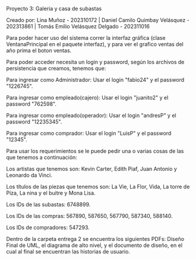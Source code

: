 Proyecto 3: Galeria y casa de subastas

Creado por: Lina Muñoz - 202310172 | Daniel Camilo Quimbay Velásquez - 202313861 | Tomás Emilio Velásquez Delgado - 202311016 

Para poder hacer uso del sistema correr la interfaz gráfica (clase VentanaPrincipal en el paquete interfaz), y para ver el grafico ventas del año prima el boton ventas.

Para poder acceder necesita un login y password, según los archivos de persistencia que creamos, tenemos que:

Para ingresar como Administrador: Usar el login "fabio24" y el password "1226745".

Para ingresar como empleado(cajero): Usar el login "juanito2" y el password "762598".

Para ingresar como empleado(operador): Usar el login "andresP" y el password "12235345".

Para ingresar como comprador: Usar el login "LuisP" y el password "12345".


Para usar los requerimientos se le puede pedir una o varias cosas de las que tenemos a continuación:

Los artistas que tenemos son: Kevin Carter, Edith Piaf, Juan Antonio y Leonardo da Vinci.

Los títulos de las piezas que tenemos son: La Vie, La Flor, Vida, La torre de Piza, La nina y el buitre y Mona Lisa.

Los IDs de las subastas: 6748899.

Los IDs de las compras: 567890, 587650, 567790, 587340, 588140.

Los IDs de compradores: 547293.


Dentro de la carpeta entrega 2 se encuentra los siguientes PDFs: Diseño Final de UML, el diagrama de alto nivel, y el documento de diseño, en el cual al final se encuentran las historias de usuario.
